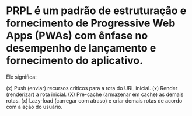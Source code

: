# PRPL é um padrão de estruturação e fornecimento de Progressive Web Apps (PWAs) com ênfase no desempenho de lançamento e fornecimento do aplicativo.

Ele significa:

(x) Push (enviar) recursos críticos para a rota do URL inicial.
(x) Render (renderizar) a rota inicial.
(X) Pre-cache (armazenar em cache) as demais rotas.
(x) Lazy-load (carregar com atraso) e criar demais rotas de acordo com a ação do usuário.
